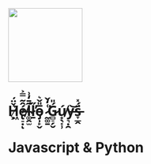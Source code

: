 <img src="https://www.freepnglogos.com/uploads/among-us-png/green-among-us-png-character-0.png" width="150" height="150">

<h1>H̸͖̦̣͛̌̈́̕é̸̢̠̣̂͂̿͐ͅl̵͚̯̫̃̄̒͗͘ḻ̷̋̕o̵̡̩̙̬̅̎̌͛ ̷̰͚̱͑̒̌͘Ǵ̷̻̠̗̬̎ú̸̟̖͔̹y̶͉̣̯͝s̵̞̲̭̈́̽</h1>
<h1>Javascript & Python</h1>
